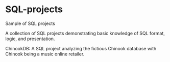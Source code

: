 # SQL-projects
Sample of SQL projects

A collection of SQL projects demonstrating basic knowledge of SQL format, logic, and presentation.

ChinookDB: A SQL project analyzing the fictious Chinook database with Chinook being a music online retailer.
